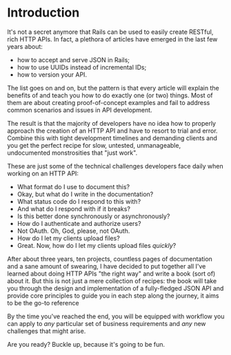 #  Introduction

It's not a secret anymore that Rails can be used to easily create RESTful, rich HTTP APIs. In fact,
a plethora of articles have emerged in the last few years about:

- how to accept and serve JSON in Rails;
- how to use UUIDs instead of incremental IDs;
- how to version your API.

The list goes on and on, but the pattern is that every article will explain the benefits of and
teach you how to do exactly one (or two) things. Most of them are about creating proof-of-concept
examples and fail to address common scenarios and issues in API development.

The result is that the majority of developers have no idea how to properly approach the creation of
an HTTP API and have to resort to trial and error. Combine this with tight development timelines and
demanding clients and you get the perfect recipe for slow, untested, unmanageable, undocumented
monstrosities that "just work".

These are just some of the technical challenges developers face daily when working on an HTTP API:

- What format do I use to document this?
- Okay, but what do I write in the documentation?
- What status code do I respond to this with?
- And what do I respond with if it breaks?
- Is this better done synchronously or asynchronously?
- How do I authenticate and authorize users?
- Not OAuth. Oh, God, please, not OAuth.
- How do I let my clients upload files?
- Great. Now, how do I let my clients upload files _quickly_?

After about three years, ten projects, countless pages of documentation and a sane amount of
swearing, I have decided to put together all I've learned about doing HTTP APIs "the right way" and
write a book (sort of) about it. But this is not just a mere collection of recipes: the book will
take you through the design and implementation of a fully-fledged JSON API and provide core
principles to guide you in each step along the journey, it aims to be the go-to reference

By the time you've reached the end, you will be equipped with workflow you can apply to _any_
particular set of business requirements and _any_ new challenges that might arise.

Are you ready? Buckle up, because it's going to be fun.
